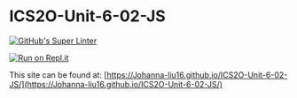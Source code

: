 # ICS2O-Unit-6-02-JS

[![GitHub's Super Linter](https://github.com/Johanna-liu16/ICS2O-Unit-6-02-JS/workflows/Johanna%20Liu's%20Super%20Linter/badge.svg)](https://github.com/Johanna-liu16/ICS2O-Unit-6-02-JS/actions)

[![Run on Repl.it](https://repl.it/badge/github/Johanna-liu16/ICS2O-Unit-6-02-JS)](https://repl.it/github/Johanna-liu16/ICS2O-Unit-6-02-JS)

This site can be found at: [https://Johanna-liu16.github.io/ICS2O-Unit-6-02-JS/](https://Johanna-liu16.github.io/ICS2O-Unit-6-02-JS/)
